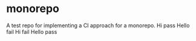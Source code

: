 # monorepo
A test repo for implementing a CI approach for a monorepo.
Hi pass
Hello fail
Hi fail
Hello pass
